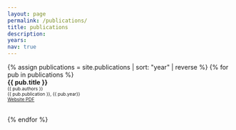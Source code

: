 ```yaml
---
layout: page
permalink: /publications/
title: publications
description:
years:
nav: true
---
```


<div class="publications">
<div style = 'margin-right;'>
{% assign publications = site.publications | sort: "year" | reverse %}
{% for pub in publications %}
<div class="pubitem">
  <div class="pubtitle">
    <b>{{ pub.title }}</b>
  </div>
  <div class="pubauthors">
    <font size="-2">{{ pub.authors }}</font>
  </div>
  <div class="pubinfo">
    <font size="-2">{{ pub.publication }}, {{ pub.year}}</font>
  </div>
  <div class="publinks">
    <font size="-2"><a href="{{pub.url}}"><i class="fas fa-link"></i> Website </a></font>
    <font size="-2"><a href="/assets/pdf/{{pub.slug}}"><i class="far fa-file-pdf"></i> PDF</a>&nbsp;&nbsp;</font>


  </div>
  <br>
</div>

{% endfor %}

<div class="row">
    <div class="col-sm mt-3 mt-md-0">
        <img class="img-fluid rounded" src="{{ '/assets/img/cactus.png' | relative_url }}" alt=""/>
    </div>
</div>
